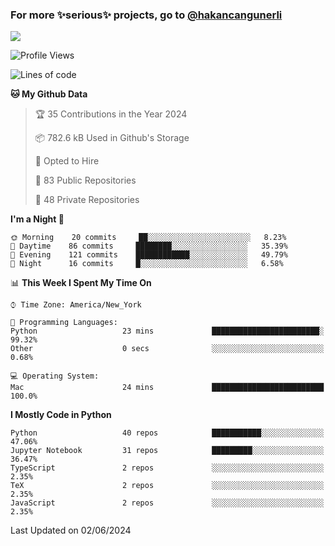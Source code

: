 ### For more ✨serious✨ projects, go to [@hakancangunerli](https://github.com/hakancangunerli)

![](https://github-readme-stats.vercel.app/api/top-langs/?username=johngunerli&layout=compact&hide=jupyter%20notebook,tex,html,shell,CSS,Ruby,Makefile,EmberScript,MATLAB,C&langs_count=6&exclude_repo=2015-csharp,gt_code,gsu_code,uga_code,uga_robotics)

<!--START_SECTION:waka-->
![Profile Views](http://img.shields.io/badge/Profile%20Views-0-blue)

![Lines of code](https://img.shields.io/badge/From%20Hello%20World%20I%27ve%20Written-480958%20lines%20of%20code-blue)

**🐱 My Github Data** 

> 🏆 35 Contributions in the Year 2024
 > 
> 📦 782.6 kB Used in Github's Storage 
 > 
> 💼 Opted to Hire
 > 
> 📜 83 Public Repositories 
 > 
> 🔑 48 Private Repositories  
 > 
**I'm a Night 🦉** 

```text
🌞 Morning    20 commits     ██░░░░░░░░░░░░░░░░░░░░░░░   8.23% 
🌆 Daytime    86 commits     ████████░░░░░░░░░░░░░░░░░   35.39% 
🌃 Evening    121 commits    ████████████░░░░░░░░░░░░░   49.79% 
🌙 Night      16 commits     █░░░░░░░░░░░░░░░░░░░░░░░░   6.58%

```


📊 **This Week I Spent My Time On** 

```text
⌚︎ Time Zone: America/New_York

💬 Programming Languages: 
Python                   23 mins             ████████████████████████░   99.32% 
Other                    0 secs              ░░░░░░░░░░░░░░░░░░░░░░░░░   0.68%

💻 Operating System: 
Mac                      24 mins             █████████████████████████   100.0%

```

**I Mostly Code in Python** 

```text
Python                   40 repos            ███████████░░░░░░░░░░░░░░   47.06% 
Jupyter Notebook         31 repos            █████████░░░░░░░░░░░░░░░░   36.47% 
TypeScript               2 repos             ░░░░░░░░░░░░░░░░░░░░░░░░░   2.35% 
TeX                      2 repos             ░░░░░░░░░░░░░░░░░░░░░░░░░   2.35% 
JavaScript               2 repos             ░░░░░░░░░░░░░░░░░░░░░░░░░   2.35%

```



 Last Updated on 02/06/2024
<!--END_SECTION:waka-->



